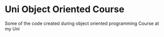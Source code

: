 # Uni Object Oriented Course
Some of the code created during object oriented programming Course at my Uni
